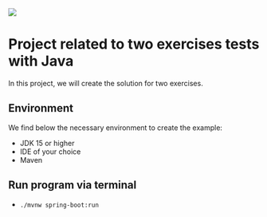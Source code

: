 <img src="https://media.licdn.com/dms/image/C4E16AQE236-XkdJVng/profile-displaybackgroundimage-shrink_200_800/0/1604928375335?e=2147483647&v=beta&t=m-xYcCSKcm9PeOpWLMucJX2MwX_ClERa0R2hTRKDwpA" />


# Project related to two exercises tests with Java
In this project, we will create the solution for two exercises.

## Environment
We find below the necessary environment to create the example:
- JDK 15 or higher
- IDE of your choice 
- Maven

## Run program via terminal
- `./mvnw spring-boot:run`
